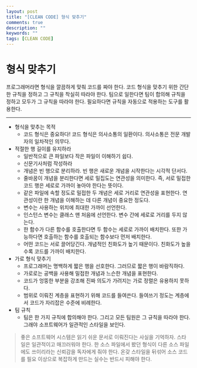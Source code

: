 ```yaml
---
layout: post
title: "[CLEAN CODE] 형식 맞추기"
comments: true
description: ""
keywords: ""
tags: [CLEAN CODE]
---
```


# 형식 맞추기
프로그래머라면 형식을 깔끔하게 맞춰 코드를 짜야 한다. 코드 형식을 맞추기 위한 간단한 규칙을 정하고 그 규칙을 착실히 따라야 한다. 팀으로 일한다면 팀이 합의해
규칙을 정하고 모두가 그 규칙을 따라야 한다. 필요하다면 규칙을 자동으로 적용하는 도구를 활용한다.
<hr/>

* 형식을 맞추는 목적
  * 코드 형식은 중요하다! 코드 형식은 의사소통의 일환이다. 의사소통은 전문 개발자의 일차적인 의무다.
* 적절한 행 길이를 유지하라
  * 일반적으로 큰 파일보다 작은 파일이 이해하기 쉽다.
  * 신문기사처럼 작성하라
  * 개념은 빈 행으로 분리하라. 빈 행은 새로운 개념을 시작한다는 시각적 단서다.
  * 줄바꿈이 개념을 분리한다면 세로 밀집도는 연관성을 의미한다. 즉, 서로 밀접한 코드 행은 세로로 가까이 놓아야 한다는 뜻이다.
  * 같은 파일에 속할 정도로 밀접한 두 개념은 세로 거리로 연관성을 표현한다. 연관성이란 한 개념을 이해하는 데 다른 개념이 중요한 정도다.
  * 변수는 사용하는 위치에 최대한 가까이 선언한다.
  * 인스턴스 변수는 클래스 맨 처음에 선언한다. 변수 간에 세로로 거리를 두지 않는다.
  * 한 함수가 다른 함수를 호출한다면 두 함수는 세로로 가까이 배치한다. 또한 가능하다면 호출하는 함수를 호출되는 함수보다 먼저 배치한다.
  * 어떤 코드는 서로 끌어당긴다. 개념적인 친화도가 높기 때문이다. 친화도가 높을수록 코드를 가까이 배치한다.
* 가로 형식 맞추기
  * 프로그래머는 명백하게 짧은 행을 선호한다. 그러므로 짧은 행이 바람직하다.
  * 가로로는 공백을 사용해 밀접한 개념과 느슨한 개념을 표현한다.
  * 코드가 엉뚱한 부분을 강조해 진짜 의도가 가려지는 가로 정렬은 유용하지 못하다.
  * 범위로 이뤄진 계층을 표현하기 위해 코드를 들여쓴다. 들여쓰기 정도는 계층에서 코드가 자리잡은 수준에 비례한다.
* 팀 규칙
  * 팀은 한 가지 규칙에 합의해야 한다. 그리고 모든 팀원은 그 규칙을 따라야 한다. 그래야 소프트웨어가 일관적인 스타일을 보인다.

> 좋은 소프트웨어 시스템은 읽기 쉬운 문서로 이뤄진다는 사실을 기억하자. 스타일은 일관적이고 매끄러워야 한다. 한 소스 파일에서 봤던 형식이 다른 소스 파일에도 쓰이리라는 신뢰감을 독자에게 줘야 한다. 온갖 스타일을 뒤섞어 소스 코드를 필요 이상으로 복잡하게 만드는 실수는 반드시 피해야 한다.

